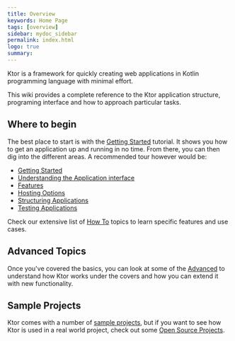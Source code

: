 ```yaml
---
title: Overview
keywords: Home Page
tags: [overview]
sidebar: mydoc_sidebar
permalink: index.html
logo: true
summary: 
---
```


Ktor is a framework for quickly creating web applications in Kotlin programming language with minimal effort.

This wiki provides a complete reference to the Ktor application structure, programing interface and 
how to approach particular tasks.

## Where to begin

The best place to start is with the [Getting Started](Getting-Started) tutorial. It shows you how to get an application up and running in no time. From there, you can then 
dig into the different areas. A recommended tour however would be:

* [Getting Started](Getting-Started)
* [Understanding the Application interface](Application)
* [Features](Features)
* [Hosting Options](Application-Hosting)
* [Structuring Applications](Application-Structure)
* [Testing Applications](Application-Testing)

Check our extensive list of [How To](howto/Home) topics to learn specific features and use cases.

## Advanced Topics

Once you've covered the basics, you can look at some of the [Advanced](Advanced) to understand how Ktor works under the covers and how you can extend it
with new functionality.
 
## Sample Projects

Ktor comes with a number of [sample projects](https://github.com/Kotlin/ktor/tree/master/ktor-samples), but if you 
want to see how Ktor is used in a real world project, check out some [Open Source Projects](Open-Source-Projects).
 



